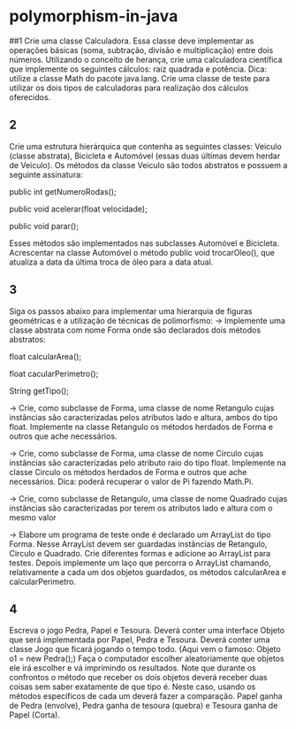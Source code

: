 # polymorphism-in-java

##1 
Crie uma classe Calculadora. Essa classe deve implementar as operações básicas (soma, subtração, divisão e multiplicação) entre dois números. Utilizando o conceito de herança, crie uma calculadora científica que implemente os seguintes cálculos: raiz quadrada e potência. Dica: utilize a classe Math do pacote java.lang. Crie uma classe de teste para utilizar os dois tipos de calculadoras para realização dos cálculos oferecidos.

## 2
Crie uma estrutura hierárquica que contenha as seguintes classes: Veiculo (classe abstrata), Bicicleta e Automóvel (essas duas últimas devem herdar de Veiculo). Os métodos da classe Veiculo são todos abstratos e possuem a seguinte assinatura:

public int getNumeroRodas();

public void acelerar(float velocidade);

public void parar();

Esses métodos são implementados nas subclasses Automóvel e Bicicleta. Acrescentar na classe Automóvel o método public void trocarOleo(), que atualiza a data da última troca de óleo para a data atual.

## 3 
Siga os passos abaixo para implementar uma hierarquia de figuras geométricas e a utilização de técnicas de polimorfismo:
-> Implemente uma classe abstrata com nome Forma onde são declarados dois métodos abstratos:

float calcularArea();

float cacularPerimetro();

String getTipo();

-> Crie, como subclasse de Forma, uma classe de nome Retangulo cujas instâncias são caracterizadas pelos atributos lado e altura, ambos do tipo float. Implemente na classe Retangulo os métodos herdados de Forma e outros que ache necessários.

-> Crie, como subclasse de Forma, uma classe de nome Circulo cujas instâncias são caracterizadas pelo atributo raio do tipo float. Implemente na classe Circulo os métodos herdados de Forma e outros que ache necessários. Dica: poderá recuperar o valor de Pi fazendo Math.Pi.

-> Crie, como subclasse de Retangulo, uma classe de nome Quadrado cujas instâncias são caracterizadas por terem os atributos lado e altura com o mesmo valor

-> Elabore um programa de teste onde é declarado um ArrayList do tipo Forma. Nesse ArrayList devem ser guardadas instâncias de Retangulo, Circulo e Quadrado. Crie diferentes formas e adicione ao ArrayList para testes. Depois implemente um laço que percorra o ArrayList chamando, relativamente a cada um dos objetos guardados, os métodos calcularArea e calcularPerimetro.

## 4
Escreva o jogo Pedra, Papel e Tesoura. Deverá conter uma interface Objeto que será implementada por Papel, Pedra e Tesoura. Deverá conter uma classe Jogo que ficará jogando o tempo todo. (Aqui vem o famoso: Objeto o1 = new Pedra();) Faça o computador escolher aleatoriamente que objetos ele irá escolher e vá imprimindo os resultados. Note que durante os confrontos o método que receber os dois objetos deverá receber duas coisas sem saber exatamente de que tipo é. Neste caso, usando os métodos específicos de cada um deverá fazer a comparação. Papel ganha de Pedra (envolve), Pedra ganha de tesoura (quebra) e Tesoura ganha de Papel (Corta).
